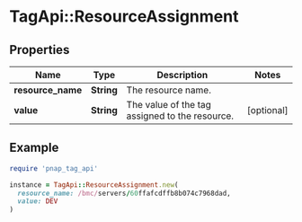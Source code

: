 # TagApi::ResourceAssignment

## Properties

| Name | Type | Description | Notes |
| ---- | ---- | ----------- | ----- |
| **resource_name** | **String** | The resource name. |  |
| **value** | **String** | The value of the tag assigned to the resource. | [optional] |

## Example

```ruby
require 'pnap_tag_api'

instance = TagApi::ResourceAssignment.new(
  resource_name: /bmc/servers/60ffafcdffb8b074c7968dad,
  value: DEV
)
```

